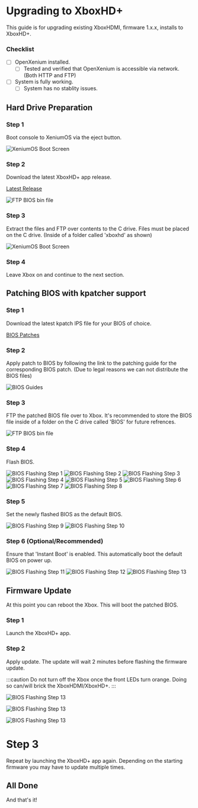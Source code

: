 # Upgrading to XboxHD+
This guide is for upgrading existing XboxHDMI, firmware 1.x.x, installs to XboxHD+.

### Checklist
- [ ] OpenXenium installed.
  - [ ] Tested and verified that OpenXenium is accessible via network. (Both HTTP and FTP)
- [ ] System is fully working.
  - [ ] System has no stablity issues.

## Hard Drive Preparation

### Step 1
Boot console to XeniumOS via the eject button.

![XeniumOS Boot Screen](./images/xeniumos.png)

### Step 2
Download the latest XboxHD+ app release.

[Latest Release](https://github.com/MakeMHz/xbox-hd-plus-app2/releases/latest)

![FTP BIOS bin file](./images/latest_release.png)

### Step 3
Extract the files and FTP over contents to the C drive. Files must be placed on the C drive. (Inside of a folder called 'xboxhd' as shown)

![XeniumOS Boot Screen](./images/ftp_app.png)

### Step 4
Leave Xbox on and continue to the next section.

## Patching BIOS with kpatcher support

### Step 1
Download the latest kpatch IPS file for your BIOS of choice.

[BIOS Patches](https://github.com/MakeMHz/xbox-hd-plus/blob/master/patches/README.md)

### Step 2
Apply patch to BIOS by following the link to the patching guide for the corresponding BIOS patch. (Due to legal reasons we can not distribute the BIOS files)

![BIOS Guides](./images/patches_guide.png)

### Step 3
FTP the patched BIOS file over to Xbox. It's recommended to store the BIOS file inside of a folder on the C drive called 'BIOS' for future refrences.

![FTP BIOS bin file](./images/ftp_bios.png)

### Step 4
Flash BIOS.

![BIOS Flashing Step 1](./images/flash_step1.png)
![BIOS Flashing Step 2](./images/flash_step2.png)
![BIOS Flashing Step 3](./images/flash_step3.png)
![BIOS Flashing Step 4](./images/flash_step4.png)
![BIOS Flashing Step 5](./images/flash_step5.png)
![BIOS Flashing Step 6](./images/flash_step6.png)
![BIOS Flashing Step 7](./images/flash_step7.png)
![BIOS Flashing Step 8](./images/flash_step8.png)

### Step 5
Set the newly flashed BIOS as the default BIOS.

![BIOS Flashing Step 9](./images/flash_step9.png)
![BIOS Flashing Step 10](./images/flash_step10.png)

### Step 6 (Optional/Recommended)
Ensure that 'Instant Boot' is enabled. This automatically boot the default BIOS on power up.

![BIOS Flashing Step 11](./images/flash_step11.png)
![BIOS Flashing Step 12](./images/flash_step12.png)
![BIOS Flashing Step 13](./images/flash_step13.png)

## Firmware Update
At this point you can reboot the Xbox. This will boot the patched BIOS.

### Step 1
Launch the XboxHD+ app.

### Step 2
Apply update. The update will wait 2 minutes before flashing the firmware update.

:::caution
Do not turn off the Xbox once the front LEDs turn orange. Doing so can/will brick the XboxHDMI/XboxHD+.
:::

![BIOS Flashing Step 13](./images/app_upgrade_1.png)

![BIOS Flashing Step 13](./images/app_upgrade_2.png)

![BIOS Flashing Step 13](./images/app_upgrade_3.png)

# Step 3
Repeat by launching the XboxHD+ app again. Depending on the starting firmware you may have to update multiple times.

## All Done
And that's it!
